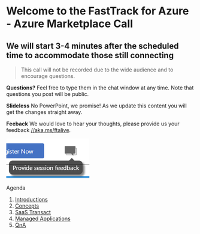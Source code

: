 # Welcome to the FastTrack for Azure - Azure Marketplace Call
## We will start 3-4 minutes after the scheduled time to accommodate those still connecting

> This call will not be recorded due to the wide audience and to encourage questions.

**Questions?** Feel free to type them in the chat window at any time. Note that questions you post will be public. 

**Slideless** No PowerPoint, we promise! As we update this content you will get the changes straight away.

**Feeback** We would love to hear your thoughts, please provide us your feedback [//aka.ms/ftalive](https://aka.ms/ftalive).

![Feedback screenshot](/images/feedback.png)

Agenda
1. [Introductions](./why.md)
1. [Concepts](./concepts.md)
1. [SaaS Transact](./saastransact.md)
1. [Managed Applications](./managedapp.md)
1. [QnA](./faq.md)


